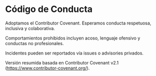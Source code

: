 # Código de Conducta

Adoptamos el Contributor Covenant. Esperamos conducta respetuosa, inclusiva y colaborativa.

Comportamientos prohibidos incluyen acoso, lenguaje ofensivo y conductas no profesionales.

Incidentes pueden ser reportados vía issues o advisories privados.

Versión resumida basada en Contributor Covenant v2.1 (https://www.contributor-covenant.org/).